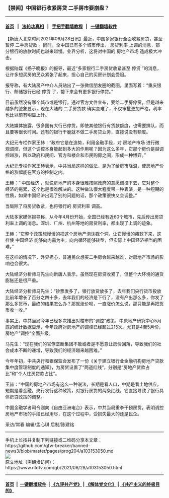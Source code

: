 ### 【禁闻】中国银行收紧房贷 二手房市要崩盘？
------------------------

#### [首页](https://github.com/gfw-breaker/banned-news3/blob/master/README.md) &nbsp;&nbsp;|&nbsp;&nbsp; [法轮功真相](https://github.com/begood0513/basic/blob/master/README.md)  &nbsp;&nbsp;|&nbsp;&nbsp; [手把手翻墙教程](https://github.com/gfw-breaker/guides/wiki)  &nbsp;&nbsp;|&nbsp;&nbsp; [一键翻墙软件](https://github.com/gfw-breaker/nogfw/blob/master/README.md)  



<div><div class="post_content" itemprop="articleBody">
 <p>
  【新唐人北京时间2021年06月28日讯】最近，中国多家银行全面收紧房贷，甚至暂停
  <ok href="https://www.ntdtv.com/gb/二手房贷款.htm">
   二手房贷款
  </ok>
  。同时，全中国已有多个城市传出，
  <ok href="https://www.ntdtv.com/gb/房贷利率.htm">
   房贷利率
  </ok>
  上调的消息，部分银行的放款时间也越来越慢。业界分析，这将对中国的
  <ok href="https://www.ntdtv.com/gb/房地产市场.htm">
   房地产市场
  </ok>
  造成极大冲击。
 </p>
 <p>
  根据陆媒《扬子晚报》的报导，最近“多家银行二手房贷收紧甚至
  <ok href="https://www.ntdtv.com/gb/停贷.htm">
   停贷
  </ok>
  ”的消息，让许多想买房的民众紧张了起来，担心自己的买房计划会受阻。
 </p>
 <p>
  报导称，有大陆房产中介人员贴出了一张微信朋友圈的截图，里面写着：“重庆银行、邮储银行已经
  <ok href="https://www.ntdtv.com/gb/停贷.htm">
   停贷
  </ok>
  了，接下来会有更多银行停贷。”
 </p>
 <p>
  目前虽然没有哪个城市或是银行，通过官方文件宣布，要给二手房停贷，但是越来越多的迹象显示，现在大陆的
  <ok href="https://www.ntdtv.com/gb/二手房贷款.htm">
   二手房贷款
  </ok>
  确实变难了，不仅审批更加严格，利率也比以前有明显上升。
 </p>
 <p>
  大陆媒体披露，很多国有大行已停贷，即使其他银行有贷款额度，也需要排队，而且要等很长时间。还有的银行干脆就不做二手房贷业务，直接说没有额度。
 </p>
 <p>
  大纪元专栏作家王赫：“政府它是在造势，利用金融手段，对
  <ok href="https://www.ntdtv.com/gb/房地产市场.htm">
   房地产市场
  </ok>
  进行微观调控，但这个调控本身能起到多大的作用呢？因为这么多年，它那个房价是越调控越涨，所以政府和民间、官方和楼企和市民购房之间，形成一种博弈。”
 </p>
 <p>
  大纪元专栏作家王赫表示，中共当局这样的做法，是为了给房市降温，使房地产价格的涨幅能在官方的控制之内。
 </p>
 <p>
  王赫：“
  <ok href="https://www.ntdtv.com/gb/中国经济.htm">
   中国经济
  </ok>
  ，就说房地产的本身很难按照政府的意愿调控下去，它对整个经济的拖累，这个也是很难解决的。这种做法很大程度带一种表演，是一种短期的性质，如果中国经济出现了别的问题的话，那个政策很快又会调整。”
 </p>
 <p>
  当局除了将房贷收紧，也将银行的
  <ok href="https://www.ntdtv.com/gb/房贷利率.htm">
   房贷利率
  </ok>
  调高。
 </p>
 <p>
  大陆多家媒体报导称，从今年4月份开始，全国已经有近60个城市，先后传出房贷利率上调的消息。深圳、广州、杭州等地的房贷利率，都出现了上调的迹象。
 </p>
 <p>
  王赫：“它整个政策想慢慢的把这个房地产泡沫戳个洞，让它慢慢的瘫软下来，这样使
  <ok href="https://www.ntdtv.com/gb/中国经济.htm">
   中国经济
  </ok>
  能够向内需为主，向内循环能够转型，但实际上中国经济相当的困难。”
 </p>
 <p>
  在这样的情况下，外界担心，普通民众想买二手房会越来越难，对房地产市场的影响也会很大。
 </p>
 <p>
  大陆经济分析师马先生向新唐人表示，虽然现在房贷收紧了，但整个大环境的通货膨胀还是很严重。
 </p>
 <p>
  大陆经济分析师马先生：“钞票发多了，银行放贷放多了，去年我们央行货币投放比前年增长了百分之四十多，去年我们的经济是下行了，没有产出那么多，你发了那么多货币，最终的结果怎么办？那就涨价呗，一直涨价怎么说，那只能是再把货币收一收。”
 </p>
 <p>
  事实上，中共当局今年已经多次推出对楼市的“调控”政策，中原地产研究中心5月底的统计数据显示，今年政府对房地产的调控已经超过215次。尤其是4至5月份，房地产“调控”全面升级。
 </p>
 <p>
  马先生：“现在我们的官僚垄断集团不敢或者是不愿意让房价回落，导致我们的社会成本不断的递增，导致我们的经济越来越困难。”
 </p>
 <p>
  今年年初，中共央行和银保监会发布了一份《关于建立银行业金融机构房地产贷款集中度管理制度的通知》，为房贷设置了“两道红线”，分别是“房地产贷款占比”和“个人住房贷款占比”。
 </p>
 <p>
  王赫：“中国的房地产市场有这么一种说法，长期是看人口，中期是看土地供应，短期是看金融，央行发行这种政策，对银行房贷的两条红线，它直接导致了银行具体房贷政策的调整。
 </p>
 <p>
  中国金融学者司令则向《自由亚洲电台》表示，中共当局重拳干预房贷，表明调控房地产市场的手段已经用尽，在这个过程中，受损失最大的还是民企。
 </p>
 <p>
  采访/常春 编辑/孟心琪 后制/陈建铭
 </p>
 <div class="single_ad">
 </div>
</div>
</div>
<hr/>
手机上长按并复制下列链接或二维码分享本文章：<br/>
https://github.com/gfw-breaker/banned-news3/blob/master/pages/prog204/a103153050.md <br/>
<a href='https://github.com/gfw-breaker/banned-news3/blob/master/pages/prog204/a103153050.md'><img src='https://github.com/gfw-breaker/banned-news3/blob/master/pages/prog204/a103153050.md.png'/></a> <br/>
原文地址（需翻墙访问）：https://www.ntdtv.com/gb/2021/06/28/a103153050.html


------------------------
#### [首页](https://github.com/gfw-breaker/banned-news3/blob/master/README.md) &nbsp;|&nbsp; [一键翻墙软件](https://github.com/gfw-breaker/nogfw/blob/master/README.md) &nbsp;| [《九评共产党》](https://github.com/gfw-breaker/9ping.md/blob/master/README.md#九评之一评共产党是什么) | [《解体党文化》](https://github.com/gfw-breaker/jtdwh.md/blob/master/README.md) | [《共产主义的终极目的》](https://github.com/gfw-breaker/gczydzjmd.md/blob/master/README.md)


<img src='http://gfw-breaker.win/banned-news3/pages/prog204/a103153050.md' width='0px' height='0px'/>